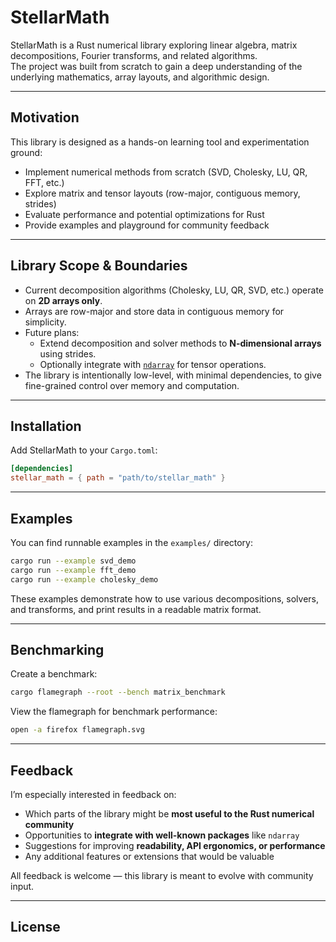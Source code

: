 # StellarMath

StellarMath is a Rust numerical library exploring linear algebra, matrix decompositions, Fourier transforms, and related algorithms.  
The project was built from scratch to gain a deep understanding of the underlying mathematics, array layouts, and algorithmic design.

---

## Motivation

This library is designed as a hands-on learning tool and experimentation ground:  
- Implement numerical methods from scratch (SVD, Cholesky, LU, QR, FFT, etc.)  
- Explore matrix and tensor layouts (row-major, contiguous memory, strides)  
- Evaluate performance and potential optimizations for Rust  
- Provide examples and playground for community feedback  

---

## Library Scope & Boundaries

- Current decomposition algorithms (Cholesky, LU, QR, SVD, etc.) operate on **2D arrays only**.  
- Arrays are row-major and store data in contiguous memory for simplicity.  
- Future plans:  
  - Extend decomposition and solver methods to **N-dimensional arrays** using strides.  
  - Optionally integrate with [`ndarray`](https://docs.rs/ndarray/latest/ndarray/) for tensor operations.  
- The library is intentionally low-level, with minimal dependencies, to give fine-grained control over memory and computation.

---

## Installation

Add StellarMath to your `Cargo.toml`:

```toml
[dependencies]
stellar_math = { path = "path/to/stellar_math" }
````

---

## Examples

You can find runnable examples in the `examples/` directory:

```bash
cargo run --example svd_demo
cargo run --example fft_demo
cargo run --example cholesky_demo
```

These examples demonstrate how to use various decompositions, solvers, and transforms, and print results in a readable matrix format.

---

## Benchmarking

Create a benchmark:

```bash
cargo flamegraph --root --bench matrix_benchmark
```

View the flamegraph for benchmark performance:

```bash
open -a firefox flamegraph.svg
```

---

## Feedback

I’m especially interested in feedback on:

* Which parts of the library might be **most useful to the Rust numerical community**
* Opportunities to **integrate with well-known packages** like `ndarray`
* Suggestions for improving **readability, API ergonomics, or performance**
* Any additional features or extensions that would be valuable

All feedback is welcome — this library is meant to evolve with community input.

---

## License
